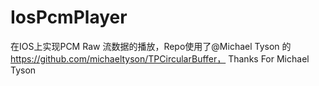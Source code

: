 # IosPcmPlayer
在IOS上实现PCM Raw 流数据的播放，Repo使用了@Michael Tyson 的 https://github.com/michaeltyson/TPCircularBuffer， Thanks For Michael Tyson
